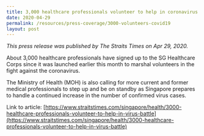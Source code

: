 ```yaml
---
title: 3,000 healthcare professionals volunteer to help in coronavirus battle
date: 2020-04-29
permalink: /resources/press-coverage/3000-volunteers-covid19
layout: post
---
```

*This press release was published by The Straits Times on Apr 29, 2020.*

About 3,000 healthcare professionals have signed up to the SG Healthcare Corps since it was launched earlier this month to marshal volunteers in the fight against the coronavirus.

The Ministry of Health (MOH) is also calling for more current and former medical professionals to step up and be on standby as Singapore prepares to handle a continued increase in the number of confirmed virus cases.

Link to article: [https://www.straitstimes.com/singapore/health/3000-healthcare-professionals-volunteer-to-help-in-virus-battle](https://www.straitstimes.com/singapore/health/3000-healthcare-professionals-volunteer-to-help-in-virus-battle)